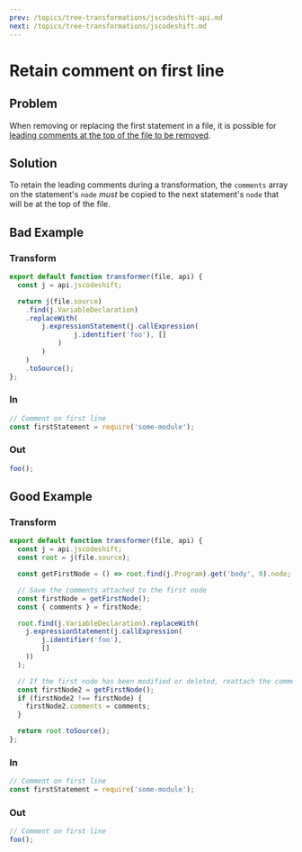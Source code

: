```yaml
---
prev: /topics/tree-transformations/jscodeshift-api.md
next: /topics/tree-transformations/jscodeshift.md
---
```

# Retain comment on first line

## Problem

When removing or replacing the first statement in a file, it is possible for [leading comments at the top of the file to be removed](https://github.com/facebook/jscodeshift/issues/44).

## Solution

To retain the leading comments during a transformation, the `comments` array on the statement's `node` _must_ be copied to the next statement's `node` that will be at the top of the file.

## Bad Example 

### Transform

```javascript
export default function transformer(file, api) {
  const j = api.jscodeshift;

  return j(file.source)
    .find(j.VariableDeclaration)
    .replaceWith(
        j.expressionStatement(j.callExpression(
                j.identifier('foo'), []
            )
        )
    )
    .toSource();
};
```

### In

```javascript
// Comment on first line
const firstStatement = require('some-module');
```

### Out

```javascript
foo();
```

## Good Example

### Transform

```javascript
export default function transformer(file, api) {
  const j = api.jscodeshift;
  const root = j(file.source);

  const getFirstNode = () => root.find(j.Program).get('body', 0).node;

  // Save the comments attached to the first node
  const firstNode = getFirstNode();
  const { comments } = firstNode;

  root.find(j.VariableDeclaration).replaceWith(
    j.expressionStatement(j.callExpression(
        j.identifier('foo'),
        []
    ))
  );

  // If the first node has been modified or deleted, reattach the comments
  const firstNode2 = getFirstNode();
  if (firstNode2 !== firstNode) {
    firstNode2.comments = comments;
  }

  return root.toSource();
};
```

### In

```javascript
// Comment on first line
const firstStatement = require('some-module');
```

### Out

```javascript
// Comment on first line
foo();
```
